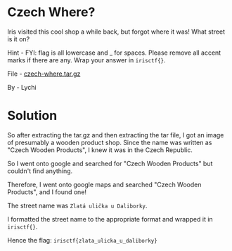 Czech Where?
=

Iris visited this cool shop a while back, but forgot where it was! What street is it on?

Hint - FYI: flag is all lowercase and _ for spaces. Please remove all accent marks if there are any. Wrap your answer in `irisctf{}`.

File - [czech-where.tar.gz](./czech-where.tar.gz)

By - Lychi

Solution
=

So after extracting the tar.gz and then extracting the tar file, I got an image of presumably a wooden product shop. Since the name was written as "Czech Wooden Products", I knew it was in the Czech Republic.

So I went onto google and searched for "Czech Wooden Products" but couldn't find anything.

Therefore, I went onto google maps and searched "Czech Wooden Products", and I found one!

The street name was `Zlatá ulička u Daliborky`.

I formatted the street name to the appropriate format and wrapped it in `irisctf{}`.

Hence the flag:
`irisctf{zlata_ulicka_u_daliborky}`
